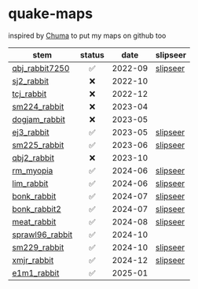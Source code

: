 # quake-maps

inspired by [Chuma](https://github.com/ChumaSuey) to put my maps on github too

| stem                                       | status | date    | slipseer                                                                               |
| ------------------------------------------ | :----: | ------- | -------------------------------------------------------------------------------------- |
| [qbj_rabbit7250](./maps/qbj_rabbit7250/)   |   ✅   | 2022-09 | [slipseer](https://www.slipseer.com/index.php?resources/quake-brutalist-jam.126/)      |
| [sj2_rabbit](./maps/sj2_rabbit/)           |   ❌   | 2022-10 |                                                                                        |
| [tcj_rabbit](./maps/tcj_rabbit/)           |   ❌   | 2022-12 |                                                                                        |
| [sm224_rabbit](./maps/sm224_rabbit/)       |   ❌   | 2023-04 |                                                                                        |
| [dogjam_rabbit](./maps/dogjam_rabbit/)     |   ❌   | 2023-05 |                                                                                        |
| [ej3_rabbit](./maps/ej3_rabbit/)           |   ✅   | 2023-05 | [slipseer](https://www.slipseer.com/index.php?resources/explore-jam-3.228/)            |
| [sm225_rabbit](./maps/sm225_rabbit/)       |   ✅   | 2023-06 | [slipseer](https://www.slipseer.com/index.php?resources/the-randomizer-special-2.232/) |
| [qbj2_rabbit](./maps/qbj2_rabbit/)         |   ❌   | 2023-10 |                                                                                        |
| [rm_myopia](./maps/rm_myopia/)             |   ✅   | 2024-06 | [slipseer](https://www.slipseer.com/index.php?resources/re-mobilize.239/)              |
| [lim_rabbit](./maps/lim_rabbit/)           |   ✅   | 2024-06 | [slipseer](https://www.slipseer.com/index.php?resources/liminal-spaces-jam.359/)       |
| [bonk_rabbit](./maps/bonk_rabbit/)         |   ✅   | 2024-07 | [slipseer](https://www.slipseer.com/index.php?resources/bonk-jam.373/)                 |
| [bonk_rabbit2](./maps/bonk_rabbit2/)       |   ✅   | 2024-07 | [slipseer](https://www.slipseer.com/index.php?resources/bonk-jam.373/)                 |
| [meat_rabbit](./maps/meat_rabbit)          |   ✅   | 2024-08 | [slipseer](https://www.slipseer.com/index.php?resources/meat-jam.392/)                 |
| [sprawl96_rabbit](./maps/sprawl96_rabbit/) |   ✅   | 2024-10 |                                                                                        |
| [sm229_rabbit](./maps/sm229_rabbit/)       |   ✅   | 2024-10 | [slipseer](https://www.slipseer.com/index.php?resources/sm229-six-textures-3.410/)     |
| [xmjr_rabbit](./maps/xmjr_rabbit/)         |   ✅   | 2024-12 | [slipseer](https://www.slipseer.com/index.php?resources/christmas-jumper-jam.423/)     |
| [e1m1_rabbit](./maps/qfm_rabbit/)          |   ✅   | 2025-01 |                                                                                        |
